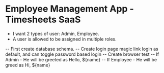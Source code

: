 # Employee Management App - Timesheets SaaS

- I want 2 types of user: Admin, Employee.
- A user is allowed to be assigned in multiple roles.

-- First create database schema.
-- Create login page magic link login as default, and can toggle password based login
-- Create browser test
-- If Admin - He will be greeted as Hello, ${name}
-- If Employee - He will be greed as Hi, ${name}
